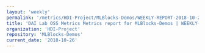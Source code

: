 ```yaml
---
layout: 'weekly'
permalink: '/metrics/HDI-Project/MLBlocks-Demos/WEEKLY-REPORT-2018-10-26'
title: 'DAI Lab OSS Metrics Metrics report for MLBlocks-Demos | WEEKLY-REPORT-2018-10-26'
organization: 'HDI-Project'
repository: 'MLBlocks-Demos'
current_date: '2018-10-26'
---
```

